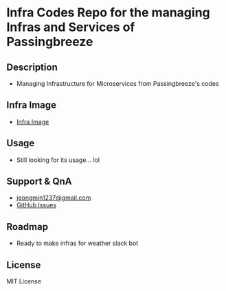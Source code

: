 # Infra Codes Repo for the managing Infras and Services of Passingbreeze

## Description
- Managing Infrastructure for Microservices from Passingbreeze's codes

## Infra Image
- [Infra Image](https://github.com/passingbreeze-bonfire/passingbreeze-bonfire-infra/assets/passingbreeze_infra.png)

## Usage
* Still looking for its usage... lol

## Support & QnA
- jeongmin1237@gmail.com
- [GitHub Issues](https://github.com/passingbreeze-bonfire/passingbreeze-bonfire-infra/issues)

## Roadmap
* Ready to make infras for weather slack bot

## License
MIT License
